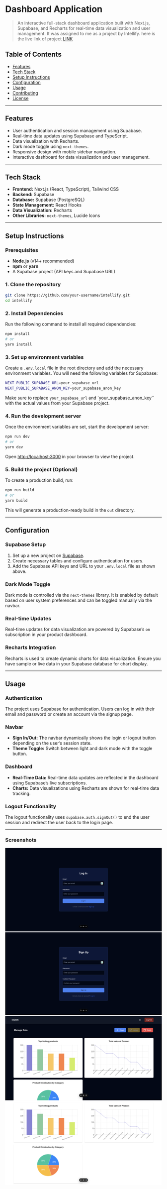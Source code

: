 # **Dashboard Application**

> An interactive full-stack dashboard application built with Next.js, Supabase, and Recharts for real-time data visualization and user management. It was assigned to me as a project by Intellify. here is the live link of project [LINK](https://intellify-project.vercel.app/)

## **Table of Contents**
- [Features](#features)
- [Tech Stack](#tech-stack)
- [Setup Instructions](#setup-instructions)
- [Configuration](#configuration)
- [Usage](#usage)
- [Contributing](#contributing)
- [License](#license)

---

## **Features**
- User authentication and session management using Supabase.
- Real-time data updates using Supabase and TypeScript.
- Data visualization with Recharts.
- Dark mode toggle using `next-themes`.
- Responsive design with mobile sidebar navigation.
- Interactive dashboard for data visualization and user management.

---

## **Tech Stack**
- **Frontend:** Next.js (React, TypeScript), Tailwind CSS
- **Backend:** Supabase
- **Database:** Supabase (PostgreSQL)
- **State Management:** React Hooks
- **Data Visualization:** Recharts
- **Other Libraries:** `next-themes`, Lucide Icons

---

## **Setup Instructions**

### **Prerequisites**
- **Node.js** (v14+ recommended)
- **npm** or **yarn**
- A Supabase project (API keys and Supabase URL)

### **1. Clone the repository**

```bash
git clone https://github.com/your-username/intellify.git
cd intellify
```

### **2. Install Dependencies**

Run the following command to install all required dependencies:

```bash
npm install
# or
yarn install
```

### **3. Set up environment variables**

Create a `.env.local` file in the root directory and add the necessary environment variables. You will need the following variables for Supabase:

```bash
NEXT_PUBLIC_SUPABASE_URL=your_supabase_url
NEXT_PUBLIC_SUPABASE_ANON_KEY=your_supabase_anon_key
```

Make sure to replace `your_supabase_url` and `your_supabase_anon_key`` with the actual values from your Supabase project.

### **4. Run the development server**

Once the environment variables are set, start the development server:

```bash
npm run dev
# or
yarn dev
```

Open [http://localhost:3000](http://localhost:3000) in your browser to view the project.

### **5. Build the project (Optional)**

To create a production build, run:

```bash
npm run build
# or
yarn build
```

This will generate a production-ready build in the `out` directory.

---

## **Configuration**

### **Supabase Setup**

1. Set up a new project on [Supabase](https://supabase.io/).
2. Create necessary tables and configure authentication for users.
3. Add the Supabase API keys and URL to your `.env.local` file as shown above.

### **Dark Mode Toggle**

Dark mode is controlled via the `next-themes` library. It is enabled by default based on user system preferences and can be toggled manually via the navbar.

### **Real-time Updates**

Real-time updates for data visualization are powered by Supabase’s `on` subscription in your product dashboard.

### **Recharts Integration**

Recharts is used to create dynamic charts for data visualization. Ensure you have sample or live data in your Supabase database for chart display.

---

## **Usage**

### **Authentication**

The project uses Supabase for authentication. Users can log in with their email and password or create an account via the signup page.

### **Navbar**

- **Sign In/Out:** The navbar dynamically shows the login or logout button depending on the user’s session state.
- **Theme Toggle:** Switch between light and dark mode with the toggle button.

### **Dashboard**

- **Real-Time Data:** Real-time data updates are reflected in the dashboard using Supabase’s live subscriptions.
- **Charts:** Data visualizations using Recharts are shown for real-time data tracking.

### **Logout Functionality**

The logout functionality uses `supabase.auth.signOut()` to end the user session and redirect the user back to the login page.

---

### **Screenshots**

![Login-page](image.png) ![signup-page](image-1.png)
![Dashboard](image-2.png) ![light-theme](image-4.png)
